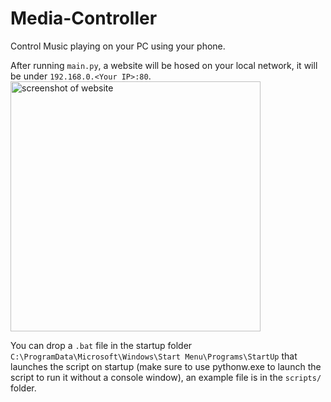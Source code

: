 # Media-Controller
Control Music playing on your PC using your phone.

After running `main.py`, a website will be hosed on your local network, it will be under `192.168.0.<Your IP>:80`.
<img src="[url](https://raw.githubusercontent.com/hamolicious/Media-Controller/main/screenshots/screenshot.jpg)" alt="screenshot of website" width="400">

You can drop a `.bat` file in the startup folder `C:\ProgramData\Microsoft\Windows\Start Menu\Programs\StartUp` that launches the script on startup (make sure to use pythonw.exe to launch the script to run it without a console window), an example file is in the `scripts/` folder.




